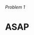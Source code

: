 _Problem 1_

# ASAP

<!-- ./components/SelfPromo.vue -->
<SelfPromo />

<!--
- We were told that this work needs to go live ASAP
- Very limited planning time
- Very little chance to understand the old process
-->
